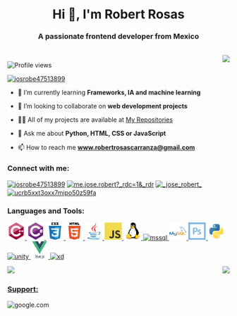 <h1 align="center">Hi 👋, I'm Robert Rosas</h1>
<h3 align="center">A passionate frontend developer from Mexico</h3><br>


<img align="right" height="290px" src="https://media3.giphy.com/media/qgQUggAC3Pfv687qPC/giphy.gif?cid=790b761128e726b9e1e7e1844941a9133a29743f977375a7&rid=giphy.gif&ct=g"/>


![Profile views](https://gpvc.arturio.dev/JoseRobertRosasC)  


<p align="left"> <a href="https://twitter.com/josrobe47513899" target="blank"><img src="https://img.shields.io/twitter/follow/josrobe47513899?logo=twitter&style=for-the-badge" alt="josrobe47513899" /></a> </p>


- 🌱 I’m currently learning **Frameworks, IA and machine learning**

- 👯 I’m looking to collaborate on **web development projects**

- 👨‍💻 All of my projects are available at [My Repositories](https://github.com/JoseRobertRosasC?tab=repositories)

- 💬 Ask me about **Python, HTML, CSS or JavaScript**

- 📫 How to reach me **www.robertrosascarranza@gmail.com**


<h3 align="left">Connect with me:</h3>
<p align="left">
<a href="https://twitter.com/josrobe47513899" target="blank"><img align="center" src="https://raw.githubusercontent.com/rahuldkjain/github-profile-readme-generator/master/src/images/icons/Social/twitter.svg" alt="josrobe47513899" height="30" width="40" /></a>
<a href="https://fb.com/me.jose.robert?_rdc=1&_rdr" target="blank"><img align="center" src="https://raw.githubusercontent.com/rahuldkjain/github-profile-readme-generator/master/src/images/icons/Social/facebook.svg" alt="me.jose.robert?_rdc=1&_rdr" height="30" width="40" /></a>
<a href="https://instagram.com/_jose_robert_" target="blank"><img align="center" src="https://raw.githubusercontent.com/rahuldkjain/github-profile-readme-generator/master/src/images/icons/Social/instagram.svg" alt="_jose_robert_" height="30" width="40" /></a>
<a href="https://www.youtube.com/c/ucrb5xxt3oxx7mipo50z59fa" target="blank"><img align="center" src="https://raw.githubusercontent.com/rahuldkjain/github-profile-readme-generator/master/src/images/icons/Social/youtube.svg" alt="ucrb5xxt3oxx7mipo50z59fa" height="30" width="40" /></a>
</p>


<h3 align="left">Languages and Tools:</h3>
<p align="left"> <a href="https://www.w3schools.com/cpp/" target="_blank" rel="noreferrer"> <img src="https://raw.githubusercontent.com/devicons/devicon/master/icons/cplusplus/cplusplus-original.svg" alt="cplusplus" width="40" height="40"/> </a> <a href="https://www.w3schools.com/cs/" target="_blank" rel="noreferrer"> <img src="https://raw.githubusercontent.com/devicons/devicon/master/icons/csharp/csharp-original.svg" alt="csharp" width="40" height="40"/> </a> <a href="https://www.w3schools.com/css/" target="_blank" rel="noreferrer"> <img src="https://raw.githubusercontent.com/devicons/devicon/master/icons/css3/css3-original-wordmark.svg" alt="css3" width="40" height="40"/> </a> <a href="https://www.w3.org/html/" target="_blank" rel="noreferrer"> <img src="https://raw.githubusercontent.com/devicons/devicon/master/icons/html5/html5-original-wordmark.svg" alt="html5" width="40" height="40"/> </a> <a href="https://www.java.com" target="_blank" rel="noreferrer"> <img src="https://raw.githubusercontent.com/devicons/devicon/master/icons/java/java-original.svg" alt="java" width="40" height="40"/> </a> <a href="https://developer.mozilla.org/en-US/docs/Web/JavaScript" target="_blank" rel="noreferrer"> <img src="https://raw.githubusercontent.com/devicons/devicon/master/icons/javascript/javascript-original.svg" alt="javascript" width="40" height="40"/> </a> <a href="https://www.linux.org/" target="_blank" rel="noreferrer"> <img src="https://raw.githubusercontent.com/devicons/devicon/master/icons/linux/linux-original.svg" alt="linux" width="40" height="40"/> </a> <a href="https://www.microsoft.com/en-us/sql-server" target="_blank" rel="noreferrer"> <img src="https://www.svgrepo.com/show/303229/microsoft-sql-server-logo.svg" alt="mssql" width="40" height="40"/> </a> <a href="https://www.mysql.com/" target="_blank" rel="noreferrer"> <img src="https://raw.githubusercontent.com/devicons/devicon/master/icons/mysql/mysql-original-wordmark.svg" alt="mysql" width="40" height="40"/> </a> <a href="https://www.photoshop.com/en" target="_blank" rel="noreferrer"> <img src="https://raw.githubusercontent.com/devicons/devicon/master/icons/photoshop/photoshop-line.svg" alt="photoshop" width="40" height="40"/> </a> <a href="https://www.python.org" target="_blank" rel="noreferrer"> <img src="https://raw.githubusercontent.com/devicons/devicon/master/icons/python/python-original.svg" alt="python" width="40" height="40"/> </a> <a href="https://unity.com/" target="_blank" rel="noreferrer"> <img src="https://www.vectorlogo.zone/logos/unity3d/unity3d-icon.svg" alt="unity" width="40" height="40"/> </a> <a href="https://vuejs.org/" target="_blank" rel="noreferrer"> <img src="https://raw.githubusercontent.com/devicons/devicon/master/icons/vuejs/vuejs-original-wordmark.svg" alt="vuejs" width="40" height="40"/> </a> <a href="https://www.adobe.com/products/xd.html" target="_blank" rel="noreferrer"> <img src="https://cdn.worldvectorlogo.com/logos/adobe-xd.svg" alt="xd" width="40" height="40"/> </a> </p>


<a href="https://github.com/JoseRobertRosasC">
<img height="180em" src="https://github-readme-stats.vercel.app/api?username=JoseRobertRosasC&show_icons=true&theme=dark&include_all_commits=true&count_private=true"/>
<img align="right" height="180em" src="https://github-readme-stats.vercel.app/api/top-langs/?username=JoseRobertRosasC&layout=compact&langs_count=7&theme=dark"/>
  


<h3 align="left">Support:</h3>
<p><a href="https://www.buymeacoffee.com/google.com"> <img align="left" src="https://cdn.buymeacoffee.com/buttons/v2/default-yellow.png" height="50" width="210" alt="google.com" /></a></p>
  

  
